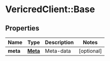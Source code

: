 # VericredClient::Base

## Properties
Name | Type | Description | Notes
------------ | ------------- | ------------- | -------------
**meta** | [**Meta**](Meta.md) | Meta-data | [optional] 


